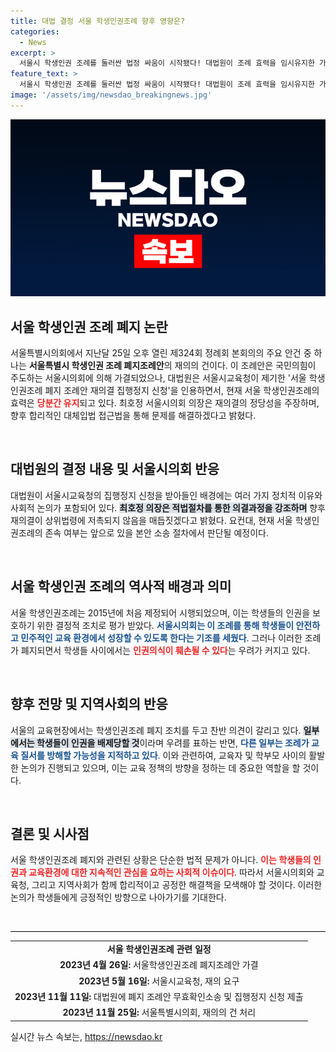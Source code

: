 ```yaml
---
title: 대법 결정 서울 학생인권조례 향후 영향은?
categories:
  - News
excerpt: >
  서울시 학생인권 조례를 둘러싼 법정 싸움이 시작됐다! 대법원이 조례 효력을 임시유지한 가운데, 서울시의회의 재의결 형식의 정당성을 두고 논란이 일고 있다. 학생과 교사, 학부모 간 상호 존중의 교육 질서는 어떻게 회복될까? 클릭하고 모든 이면을 확인하세요!
feature_text: >
  서울시 학생인권 조례를 둘러싼 법정 싸움이 시작됐다! 대법원이 조례 효력을 임시유지한 가운데, 서울시의회의 재의결 형식의 정당성을 두고 논란이 일고 있다. 학생과 교사, 학부모 간 상호 존중의 교육 질서는 어떻게 회복될까? 클릭하고 모든 이면을 확인하세요!
image: '/assets/img/newsdao_breakingnews.jpg'
---
```


<p><img src="/assets/img/newsdao_breakingnews.jpg" alt="cryptoinkorea 속보" /></p>

<h2 data-ke-size="size26">서울 학생인권 조례 폐지 논란</h2>

<p data-ke-size="size16">서울특별시의회에서 지난달 25일 오후 열린 제324회 정례회 본회의의 주요 안건 중 하나는 <b>서울특별시 학생인권 조례 폐지조례안</b>의 재의의 건이다. 이 조례안은 국민의힘이 주도하는 서울시의회에 의해 가결되었으나, 대법원은 서울시교육청이 제기한 '서울 학생인권조례 폐지 조례안 재의결 집행정지 신청'을 인용하면서, 현재 서울 학생인권조례의 효력은 <b><span style="color: #ee2323;">당분간 유지</span></b>되고 있다. 최호정 서울시의회 의장은 재의결의 정당성을 주장하며, 향후 합리적인 대체입법 접근법을 통해 문제를 해결하겠다고 밝혔다.</p>

<p data-ke-size="size16">&nbsp;</p>

<h2 data-ke-size="size26">대법원의 결정 내용 및 서울시의회 반응</h2>

<p data-ke-size="size16">대법원이 서울시교육청의 집행정지 신청을 받아들인 배경에는 여러 가지 정치적 이유와 사회적 논의가 포함되어 있다. <b><span style="background-color: #21538527;">최호정 의장은 적법절차를 통한 의결과정을 강조하며</span></b> 향후 재의결이 상위법령에 저촉되지 않음을 매듭짓겠다고 밝혔다. 요컨대, 현재 서울 학생인권조례의 존속 여부는 앞으로 있을 본안 소송 절차에서 판단될 예정이다.</p>

<p data-ke-size="size16">&nbsp;</p>

<h2 data-ke-size="size26">서울 학생인권 조례의 역사적 배경과 의미</h2>

<p data-ke-size="size16">서울 학생인권조례는 2015년에 처음 제정되어 시행되었으며, 이는 학생들의 인권을 보호하기 위한 결정적 조치로 평가 받았다. <b><span style="color: #1a5490;">서울시의회는 이 조례를 통해 학생들이 안전하고 민주적인 교육 환경에서 성장할 수 있도록 한다는 기조를 세웠다</span></b>. 그러나 이러한 조례가 폐지되면서 학생들 사이에서는 <b><span style="color: #ee2323;">인권의식이 훼손될 수 있다</span></b>는 우려가 커지고 있다.</p>

<p data-ke-size="size16">&nbsp;</p>

<h2 data-ke-size="size26">향후 전망 및 지역사회의 반응</h2>

<p data-ke-size="size16">서울의 교육현장에서는 학생인권조례 폐지 조치를 두고 찬반 의견이 갈리고 있다. <b><span style="background-color: #21538527;">일부에서는 학생들이 인권을 배제당할 것</span></b>이라며 우려를 표하는 반면, <b><span style="color: #1a5490;">다른 일부는 조례가 교육 질서를 방해할 가능성을 지적하고 있다</span></b>. 이와 관련하여, 교육자 및 학부모 사이의 활발한 논의가 진행되고 있으며, 이는 교육 정책의 방향을 정하는 데 중요한 역할을 할 것이다.</p>

<p data-ke-size="size16">&nbsp;</p>

<h2 data-ke-size="size26">결론 및 시사점</h2>

<p data-ke-size="size16">서울 학생인권조례 폐지와 관련된 상황은 단순한 법적 문제가 아니다. <b><span style="color: #ee2323;">이는 학생들의 인권과 교육환경에 대한 지속적인 관심을 요하는 사회적 이슈이다</span></b>. 따라서 서울시의회와 교육청, 그리고 지역사회가 함께 합리적이고 공정한 해결책을 모색해야 할 것이다. 이러한 논의가 학생들에게 긍정적인 방향으로 나아가기를 기대한다.</p>

<p data-ke-size="size16">&nbsp;</p>

<hr style="height: 1px; border: none; background-color: #000;"/>

<table style="width: 100%; border-collapse: collapse;">
    <tr>
        <td style="text-align: center; height: 17px;"><b>서울 학생인권조례 관련 일정</b></td>
    </tr>
    <tr>
        <td style="text-align: center; height: 17px;"><b>2023년 4월 26일:</b> 서울학생인권조례 폐지조례안 가결</td>
    </tr>
    <tr>
        <td style="text-align: center; height: 17px;"><b>2023년 5월 16일:</b> 서울시교육청, 재의 요구</td>
    </tr>
    <tr>
        <td style="text-align: center; height: 17px;"><b>2023년 11월 11일:</b> 대법원에 폐지 조례안 무효확인소송 및 집행정지 신청 제출</td>
    </tr>
    <tr>
        <td style="text-align: center; height: 17px;"><b>2023년 11월 25일:</b> 서울특별시의회, 재의의 건 처리</td>
    </tr>
</table>
실시간 뉴스 속보는, <a href="https://newsdao.kr" rel="dofollow">https://newsdao.kr</a>


